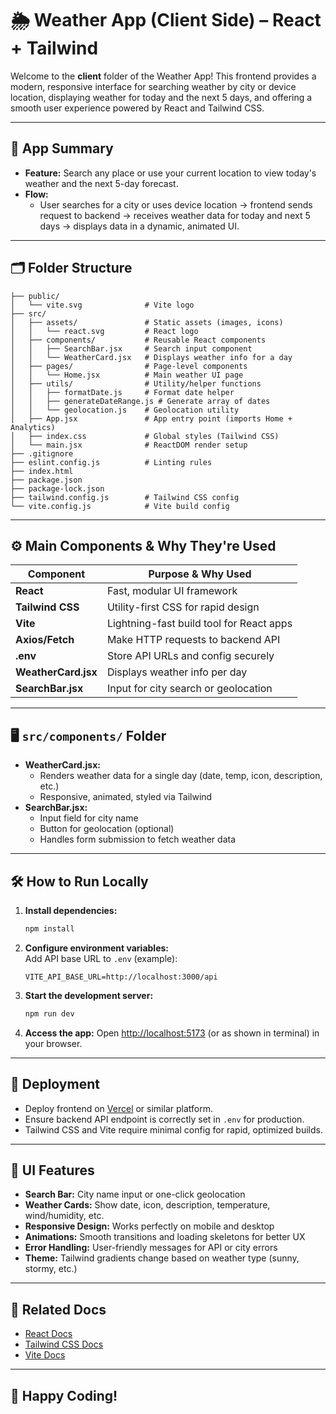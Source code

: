# 🌦️ Weather App (Client Side) – React + Tailwind

Welcome to the **client** folder of the Weather App! This frontend provides a modern, responsive interface for searching weather by city or device location, displaying weather for today and the next 5 days, and offering a smooth user experience powered by React and Tailwind CSS.

---

## 🎯 App Summary

- **Feature:** Search any place or use your current location to view today's weather and the next 5-day forecast.
- **Flow:**
    - User searches for a city or uses device location → frontend sends request to backend → receives weather data for today and next 5 days → displays data in a dynamic, animated UI.

---

## 🗂️ Folder Structure

```
├── public/
│   └── vite.svg              # Vite logo
├── src/
│   ├── assets/               # Static assets (images, icons)
│   │   └── react.svg         # React logo
│   ├── components/           # Reusable React components
│   │   ├── SearchBar.jsx     # Search input component
│   │   └── WeatherCard.jsx   # Displays weather info for a day
│   ├── pages/                # Page-level components
│   │   └── Home.jsx          # Main weather UI page
│   ├── utils/                # Utility/helper functions
│   │   ├── formatDate.js     # Format date helper
│   │   ├── generateDateRange.js # Generate array of dates
│   │   └── geolocation.js    # Geolocation utility
│   ├── App.jsx               # App entry point (imports Home + Analytics)
│   ├── index.css             # Global styles (Tailwind CSS)
│   └── main.jsx              # ReactDOM render setup
├── .gitignore
├── eslint.config.js          # Linting rules
├── index.html
├── package.json
├── package-lock.json
├── tailwind.config.js        # Tailwind CSS config
└── vite.config.js            # Vite build config
```

---

## ⚙️ Main Components & Why They're Used

| Component              | Purpose & Why Used                           |
|------------------------|----------------------------------------------|
| **React**              | Fast, modular UI framework                   |
| **Tailwind CSS**       | Utility-first CSS for rapid design           |
| **Vite**               | Lightning-fast build tool for React apps     |
| **Axios/Fetch**        | Make HTTP requests to backend API            |
| **.env**               | Store API URLs and config securely           |
| **WeatherCard.jsx**    | Displays weather info per day                |
| **SearchBar.jsx**      | Input for city search or geolocation         |

---

## 🖥️ `src/components/` Folder

- **WeatherCard.jsx:**
    - Renders weather data for a single day (date, temp, icon, description, etc.)
    - Responsive, animated, styled via Tailwind
- **SearchBar.jsx:**
    - Input field for city name
    - Button for geolocation (optional)
    - Handles form submission to fetch weather data

---

## 🛠️ How to Run Locally

1. **Install dependencies:**
   ```bash
   npm install
   ```
2. **Configure environment variables:**  
   Add API base URL to `.env` (example):
   ```
   VITE_API_BASE_URL=http://localhost:3000/api
   ```
3. **Start the development server:**
   ```bash
   npm run dev
   ```
4. **Access the app:**
   Open [http://localhost:5173](http://localhost:5173) (or as shown in terminal) in your browser.

---

## 🚢 Deployment

- Deploy frontend on [Vercel](https://vercel.com/) or similar platform.
- Ensure backend API endpoint is correctly set in `.env` for production.
- Tailwind CSS and Vite require minimal config for rapid, optimized builds.

---

## 🌈 UI Features

- **Search Bar:** City name input or one-click geolocation
- **Weather Cards:** Show date, icon, description, temperature, wind/humidity, etc.
- **Responsive Design:** Works perfectly on mobile and desktop
- **Animations:** Smooth transitions and loading skeletons for better UX
- **Error Handling:** User-friendly messages for API or city errors
- **Theme:** Tailwind gradients change based on weather type (sunny, stormy, etc.)

---

## 🔗 Related Docs

- [React Docs](https://react.dev/)
- [Tailwind CSS Docs](https://tailwindcss.com/)
- [Vite Docs](https://vitejs.dev/)

---

## 🎉 Happy Coding!